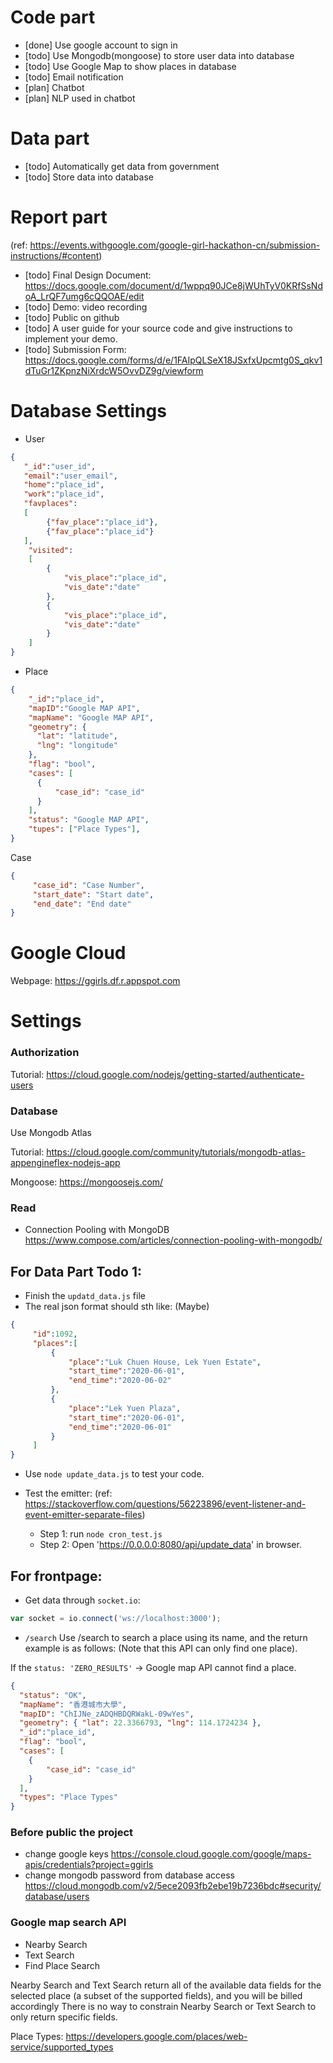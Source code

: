 # Code part
+ [done] Use google account to sign in
+ [todo] Use Mongodb(mongoose) to store user data into database
+ [todo] Use Google Map to show places in database
+ [todo] Email notification
+ [plan] Chatbot
+ [plan] NLP used in chatbot

# Data part
+ [todo] Automatically get data from government 
+ [todo] Store data into database

# Report part
(ref: https://events.withgoogle.com/google-girl-hackathon-cn/submission-instructions/#content)
+ [todo] Final Design Document: https://docs.google.com/document/d/1wppq90JCe8jWUhTyV0KRfSsNdoA_LrQF7umg6cQQOAE/edit
+ [todo] Demo: video recording
+ [todo] Public on github
+ [todo] A user guide for your source code and give instructions to implement your demo.
+ [todo] Submission Form: https://docs.google.com/forms/d/e/1FAIpQLSeX18JSxfxUpcmtg0S_qkv1dTuGr1ZKpnzNiXrdcW5OvvDZ9g/viewform

# Database Settings

+ User

```json
{
   "_id":"user_id",
   "email":"user_email",
   "home":"place_id",
   "work":"place_id",
   "favplaces":
   [
        {"fav_place":"place_id"},
        {"fav_place":"place_id"}
   ],
    "visited":
    [
        {
            "vis_place":"place_id",
            "vis_date":"date"
        },
        {
            "vis_place":"place_id",
            "vis_date":"date"
        }
    ]
}
```
+ Place
```json
{
    "_id":"place_id",
    "mapID":"Google MAP API", 
    "mapName": "Google MAP API",
    "geometry": {
      "lat": "latitude",
      "lng": "longitude"
    },
    "flag": "bool",
    "cases": [
      {
          "case_id": "case_id"
      }
    ],
    "status": "Google MAP API",
    "tupes": ["Place Types"],
}    
```
Case
```json
{
     "case_id": "Case Number",
     "start_date": "Start date",
     "end_date": "End date"
}    
```

# Google Cloud
Webpage: https://ggirls.df.r.appspot.com

# Settings

### Authorization 
Tutorial:
https://cloud.google.com/nodejs/getting-started/authenticate-users

### Database
Use Mongodb Atlas

Tutorial:
https://cloud.google.com/community/tutorials/mongodb-atlas-appengineflex-nodejs-app

Mongoose: https://mongoosejs.com/

### Read
+ Connection Pooling with MongoDB
https://www.compose.com/articles/connection-pooling-with-mongodb/

## For Data Part Todo 1:
+ Finish the `updatd_data.js` file
+ The real json format should sth like: (Maybe)

```json
{
     "id":1092,
     "places":[
         {
             "place":"Luk Chuen House, Lek Yuen Estate",
             "start_time":"2020-06-01",
             "end_time":"2020-06-02"
         },
         {
             "place":"Lek Yuen Plaza",
             "start_time":"2020-06-01",
             "end_time":"2020-06-01"
         }
     ]
}
```
+ Use `node update_data.js` to test your code.

+ Test the emitter: (ref: https://stackoverflow.com/questions/56223896/event-listener-and-event-emitter-separate-files)

    -  Step 1: run `node cron_test.js`
    -  Step 2: Open 'https://0.0.0.0:8080/api/update_data' in browser.
    
## For frontpage:
+ Get data through `socket.io`:
```js
var socket = io.connect('ws://localhost:3000');
```
+ `/search` 
Use /search to search a place using its name, and the return example is as follows:
(Note that this API can only find one place).

If the `status: 'ZERO_RESULTS'` -> Google map API cannot find a place.

```json
{
  "status": "OK",
  "mapName": "香港城市大學",
  "mapID": "ChIJNe_zADQHBDQRWakL-09wYes",
  "geometry": { "lat": 22.3366793, "lng": 114.1724234 },
  "_id":"place_id",
  "flag": "bool",
  "cases": [
    {
        "case_id": "case_id"
    }
  ],
  "types": "Place Types"
}
```

### Before public the project
+ change google keys
https://console.cloud.google.com/google/maps-apis/credentials?project=ggirls
+ change mongodb password from database access
https://cloud.mongodb.com/v2/5ece2093fb2ebe19b7236bdc#security/database/users





### Google map search API

+ Nearby Search
+ Text Search
+ Find Place Search

Nearby Search and Text Search return all of the available data fields for the selected place 
(a subset of the supported fields), and you will be billed accordingly There is no way to constrain 
Nearby Search or Text Search to only return specific fields.

Place Types: https://developers.google.com/places/web-service/supported_types